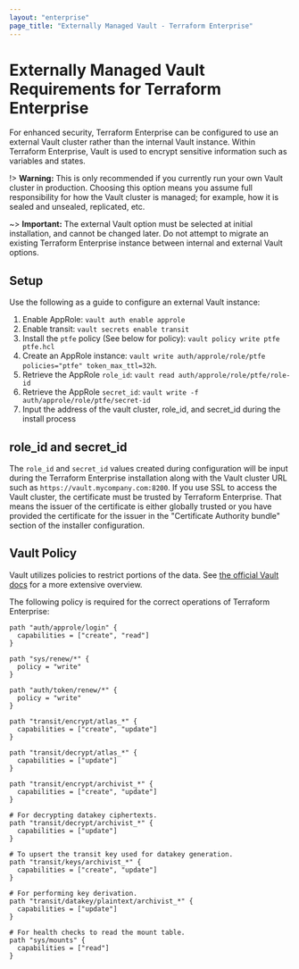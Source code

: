 ```yaml
---
layout: "enterprise"
page_title: "Externally Managed Vault - Terraform Enterprise"
---
```


# Externally Managed Vault Requirements for Terraform Enterprise

For enhanced security, Terraform Enterprise can be configured to use an external
Vault cluster rather than the internal Vault instance. Within Terraform Enterprise, Vault is
used to encrypt sensitive information such as variables and states.

!> **Warning:** This is only recommended if you currently run your own Vault cluster in production.
Choosing this option means you assume full responsibility for how the Vault cluster is managed;
for example, how it is sealed and unsealed, replicated, etc.

~> **Important:** The external Vault option must be selected at initial installation, and cannot be changed later.
Do not attempt to migrate an existing Terraform Enterprise instance between internal and external
Vault options.

## Setup

Use the following as a guide to configure an external Vault instance:

1. Enable AppRole: `vault auth enable approle`
1. Enable transit: `vault secrets enable transit`
1. Install the `ptfe` policy (See below for policy):
   `vault policy write ptfe ptfe.hcl`
1. Create an AppRole instance:
   `vault write auth/approle/role/ptfe policies="ptfe" token_max_ttl=32h`.
1. Retrieve the AppRole `role_id`: `vault read auth/approle/role/ptfe/role-id`
1. Retrieve the AppRole `secret_id`:
   `vault write -f auth/approle/role/ptfe/secret-id`
1. Input the address of the vault cluster, role\_id, and secret\_id during the
   install process

## role\_id and secret\_id

The `role_id` and `secret_id` values created during configuration will be input during
the Terraform Enterprise installation along with the Vault cluster URL such as
`https://vault.mycompany.com:8200`. If you use SSL to access the Vault cluster,
the certificate must be trusted by Terraform Enterprise. That means the issuer of the certificate
is either globally trusted or you have provided the certificate for the issuer
in the "Certificate Authority bundle" section of the installer configuration.

## Vault Policy

Vault utilizes policies to restrict portions of the data. See [the official
Vault docs](https://www.vaultproject.io/docs/concepts/policies.html) for a
more extensive overview.

The following policy is required for the correct operations of Terraform Enterprise:

```
path "auth/approle/login" {
  capabilities = ["create", "read"]
}

path "sys/renew/*" {
  policy = "write"
}

path "auth/token/renew/*" {
  policy = "write"
}

path "transit/encrypt/atlas_*" {
  capabilities = ["create", "update"]
}

path "transit/decrypt/atlas_*" {
  capabilities = ["update"]
}

path "transit/encrypt/archivist_*" {
  capabilities = ["create", "update"]
}

# For decrypting datakey ciphertexts.
path "transit/decrypt/archivist_*" {
  capabilities = ["update"]
}

# To upsert the transit key used for datakey generation.
path "transit/keys/archivist_*" {
  capabilities = ["create", "update"]
}

# For performing key derivation.
path "transit/datakey/plaintext/archivist_*" {
  capabilities = ["update"]
}

# For health checks to read the mount table.
path "sys/mounts" {
  capabilities = ["read"]
}
```
